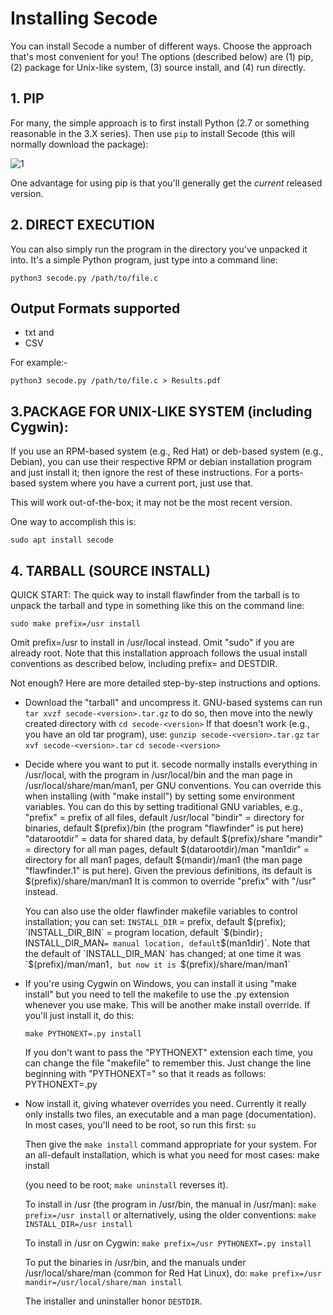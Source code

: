 # Installing Secode

You can install Secode a number of different ways.
Choose the approach that's most convenient for you!
The options (described below) are (1) pip, (2) package for Unix-like system, (3) source install, and (4) run directly.


## 1. PIP

For many, the simple approach is to first install Python
(2.7 or something reasonable in the 3.X series).
Then use `pip` to install Secode
(this will normally download the package):

![1](https://user-images.githubusercontent.com/77625109/147364745-2a377835-3625-4691-91b9-64f2737e0584.png)

One advantage for using pip is that you'll generally get the
*current* released version.


## 2. DIRECT EXECUTION

You can also simply run the program in the directory you've unpacked it
into.   It's a simple Python program, just type into a command line:

~~~~
python3 secode.py /path/to/file.c
~~~~

## Output Formats supported

- txt and
- CSV

For example:-

~~~~
python3 secode.py /path/to/file.c > Results.pdf
~~~~

## 3.PACKAGE FOR UNIX-LIKE SYSTEM (including Cygwin):

If you use an RPM-based system (e.g., Red Hat) or deb-based system
(e.g., Debian), you can use their respective RPM or debian installation
program and just install it; then ignore the rest of these instructions.
For a ports-based system where you have a current port, just use that.

This will work out-of-the-box; it may not be the most recent version.

One way to accomplish this is:

~~~~
sudo apt install secode
~~~~

## 4. TARBALL (SOURCE INSTALL)

QUICK START:
The quick way to install flawfinder from the tarball is to
unpack the tarball and type in something like this on the command line:

~~~~
sudo make prefix=/usr install
~~~~

Omit prefix=/usr to install in /usr/local instead.
Omit "sudo" if you are already root.
Note that this installation approach follows the usual install conventions
as described below, including prefix= and DESTDIR.

Not enough?  Here are more detailed step-by-step instructions and options.

* Download the "tarball" and uncompress it.
  GNU-based systems can run `tar xvzf secode-<version>.tar.gz` to do so,
  then move into the newly created directory with `cd secode-<version>`
  If that doesn't work (e.g., you have an old tar program), use:
    `gunzip secode-<version>.tar.gz`
    `tar xvf secode-<version>.tar`
    `cd secode-<version>`

* Decide where you want to put it.  secode normally installs everything
  in /usr/local, with the program in /usr/local/bin and the man page in
  /usr/local/share/man/man1, per GNU conventions.  You can override this
  when installing (with "make install") by setting some environment
  variables.  You can do this by setting traditional GNU variables, e.g.,
  "prefix" = prefix of all files, default /usr/local
  "bindir" = directory for binaries, default $(prefix)/bin
             (the program "flawfinder" is put here)
  "datarootdir" = data for shared data, by default $(prefix)/share
  "mandir" = directory for all man pages, default $(datarootdir)/man
  "man1dir" = directory for all man1 pages, default $(mandir)/man1
             (the man page "flawfinder.1" is put here).  Given the
             previous definitions, its default is $(prefix)/share/man/man1
  It is common to override "prefix" with "/usr" instead.

  You can also use the older flawfinder makefile variables to control
  installation; you can set:
  `INSTALL_DIR` = prefix, default $(prefix);
  `INSTALL_DIR_BIN` = program location, default `$(bindir)`;
  `INSTALL_DIR_MAN` = manual location, default `$(man1dir)`.
  Note that the default of `INSTALL_DIR_MAN` has changed; at one time
  it was `$(prefix)/man/man1`, but now it is `$(prefix)/share/man/man1`

* If you're using Cygwin on Windows, you can install it using "make install"
  but you need to tell the makefile to use the .py extension
  whenever you use make.  This will be another make install override.
  If you'll just install it, do this:

  `make PYTHONEXT=.py install`

  If you don't want to pass the "PYTHONEXT" extension each time,
  you can change the file "makefile" to remember this. Just change
  the line beginning with "PYTHONEXT=" so that it reads as follows:
  PYTHONEXT=.py

* Now install it, giving whatever overrides you need.  Currently it really
  only installs two files, an executable and a man page (documentation).
  In most cases, you'll need to be root, so run this first:
  `su`

  Then give the `make install` command appropriate for your system.
  For an all-default installation, which is what you need for most cases:
  make install

  (you need to be root; `make uninstall` reverses it).

  To install in /usr (the program in /usr/bin, the manual in /usr/man):
    `make prefix=/usr install`
  or alternatively, using the older conventions:
    `make INSTALL_DIR=/usr install`

  To install in /usr on Cygwin:
    `make prefix=/usr PYTHONEXT=.py install`

  To put the binaries in /usr/bin, and the manuals under /usr/local/share/man
  (common for Red Hat Linux), do:
    `make prefix=/usr mandir=/usr/local/share/man install`

  The installer and uninstaller honor `DESTDIR`.
